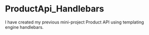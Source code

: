# ProductApi_Handlebars
I have created my previous mini-project Product API  using templating engine handlebars.
